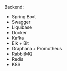 Backend:

- Spring Boot
- Swagger
- Liquibase
- Docker
- Kafka
- Elk + Bit
- Graphana + Promotheus
- RabbitMQ
- Redis
- K8S
